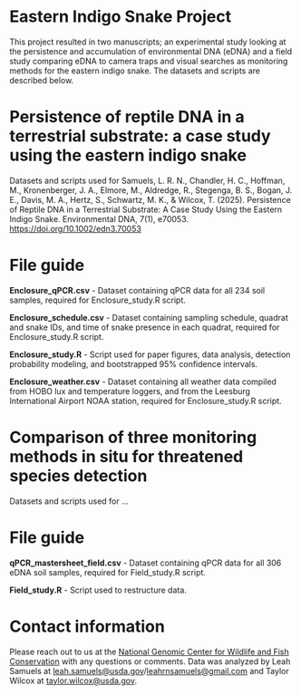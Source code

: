 # Eastern Indigo Snake Project
This project resulted in two manuscripts; an experimental study looking at the persistence and accumulation of environmental DNA (eDNA) and a field study comparing eDNA to camera traps and visual searches as monitoring methods for the eastern indigo snake. The datasets and scripts are described below. 

# Persistence of reptile DNA in a terrestrial substrate: a case study using the eastern indigo snake
Datasets and scripts used for Samuels, L. R. N., Chandler, H. C., Hoffman, M., Kronenberger, J. A., Elmore, M., Aldredge, R., Stegenga, B. S., Bogan, J. E., Davis, M. A., Hertz, S., Schwartz, M. K., & Wilcox, T. (2025). Persistence of Reptile DNA in a Terrestrial Substrate: A Case Study Using the Eastern Indigo Snake. Environmental DNA, 7(1), e70053. https://doi.org/10.1002/edn3.70053

# File guide

**Enclosure_qPCR.csv** - Dataset containing qPCR data for all 234 soil samples, required for Enclosure_study.R script.

**Enclosure_schedule.csv** - Dataset containing sampling schedule, quadrat and snake IDs, and time of snake presence in each quadrat, required for Enclosure_study.R script.

**Enclosure_study.R** - Script used for paper figures, data analysis, detection probability modeling, and bootstrapped 95% confidence intervals. 

**Enclosure_weather.csv** - Dataset containing all weather data compiled from HOBO lux and temperature loggers, and from the Leesburg International Airport NOAA station, required for Enclosure_study.R script.

# Comparison of three monitoring methods in situ for threatened species detection
Datasets and scripts used for ...

# File guide

**qPCR_mastersheet_field.csv** - Dataset containing qPCR data for all 306 eDNA soil samples, required for Field_study.R script.

**Field_study.R** - Script used to restructure data.

# Contact information
Please reach out to us at the [National Genomic Center for Wildlife and Fish Conservation](https://www.fs.usda.gov/research/rmrs/projects/ngc) with any questions or comments. Data was analyzed by Leah Samuels at leah.samuels@usda.gov/leahrnsamuels@gmail.com and Taylor Wilcox at taylor.wilcox@usda.gov.
